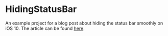 # HidingStatusBar
An example project for a blog post about hiding the status bar smoothly on iOS 10. The article can be found [here](http://tobiashelmri.ch/swift,/ios/2016/12/08/hiding-the-status-bar-smoothly-in-ios-10.html).
